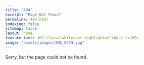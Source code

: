 ```yaml
---
title: "404"
excerpt: "Page Not Found"
permalink: 404.html
indexing: false
sitemap: false
layout: home
feature_text: <h2 class="whitetext highlighted">Oops !</h2>
image: "assets/images/IMG_0474.jpg"
---
```


Sorry, but the page could not be found.
